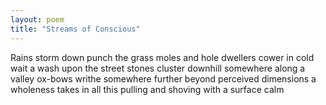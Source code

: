 ```yaml
---
layout: poem
title: "Streams of Conscious"
---
```


Rains storm down
punch the grass
moles and hole dwellers
cower in cold wait
a wash upon the street
stones cluster downhill
somewhere along a valley
ox-bows writhe
somewhere further
beyond perceived dimensions
a wholeness takes in all this pulling and shoving
with a surface calm
